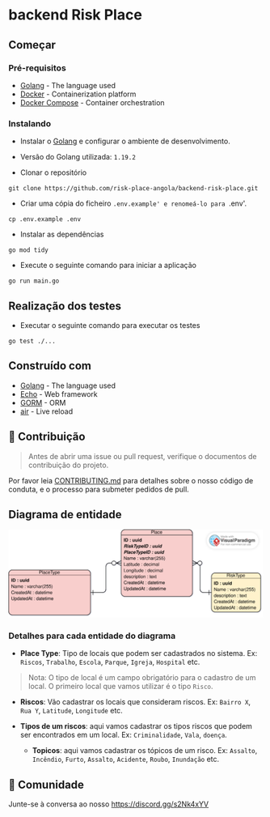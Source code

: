 # backend Risk Place

## Começar

### Pré-requisitos

* [Golang](https://golang.org/doc/install) - The language used
* [Docker](https://docs.docker.com/install/) - Containerization platform
* [Docker Compose](https://docs.docker.com/compose/install/) - Container orchestration

### Instalando

* Instalar o [Golang](https://golang.org/doc/install) e configurar o ambiente de desenvolvimento.

* Versão do Golang utilizada: `1.19.2`


* Clonar o repositório

```
git clone https://github.com/risk-place-angola/backend-risk-place.git
```

* Criar uma cópia do ficheiro `.env.example' e renomeá-lo para `.env'.

```
cp .env.example .env
```

* Instalar as dependências

```
go mod tidy
```

* Execute o seguinte comando para iniciar a aplicação

```
go run main.go
```

## Realização dos testes

* Executar o seguinte comando para executar os testes

```
go test ./...
```

## Construído com

* [Golang](https://golang.org/) - The language used
* [Echo](https://echo.labstack.com/) - Web framework
* [GORM](https://gorm.io/) - ORM
* [air](https://github.com/cosmtrek/air) - Live reload


## 🤝 Contribuição
> Antes de abrir uma issue ou pull request, verifique o documentos de contribuição do projeto.

Por favor leia [CONTRIBUTING.md](https://github.com/risk-place-angola/backend-risk-place/blob/main/CONTRIBUTING.md) 
para detalhes sobre o nosso código de conduta, e o processo para submeter pedidos de pull.

## Diagrama de entidade

![Diagrama de banco de dados](./docs/diagram/RiskPlaceEntityDiagram.vpd.svg)

### Detalhes para cada entidade do diagrama

* **Place Type**: Tipo de locais que podem ser cadastrados no sistema. Ex: `Riscos`, `Trabalho`, `Escola`, `Parque`, `Igreja`, `Hospital` etc.

> Nota: O tipo de local é um campo obrigatório para o cadastro de um local. O primeiro local que vamos utilizar é o tipo `Risco`.

* **Riscos**: Vão cadastrar os locais que consideram riscos. Ex: `Bairro X`, `Rua Y`, `Latitude`, `Longitude` etc.

* **Tipos de um riscos**: aqui vamos cadastrar os tipos riscos que podem ser encontrados em um local. Ex: `Criminalidade`, `Vala`, `doença`.
    * **Topicos**: aqui vamos cadastrar os tópicos de um risco. Ex: `Assalto`, `Incêndio`, `Furto`, `Assalto`, `Acidente`, `Roubo`, `Inundação` etc.
    
    
 ## 🍕 Comunidade
 
 Junte-se à conversa ao nosso https://discord.gg/s2Nk4xYV
